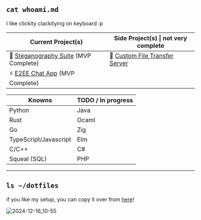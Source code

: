 ## `cat whoami.md`

I like clickity clackitying on keyboard :p

| Current Project(s)                                                | Side Project(s) \| not very complete                                       |
|------------------------------------------------------------------|--------------------------------------------------------|
| 🦀 [Steganography Suite](https://github.com/Chris-Coleongco/Steganography_Suite) (MVP Complete) | 🐹 [Custom File Transfer Server](https://github.com/Chris-Coleongco/Custom_File_Transfer_Protocol) |
| ⚡ [E2EE Chat App](https://github.com/Chris-Coleongco/E2EE-Chat-App) (MVP Complete) |  |

| Knowns   | TODO / In progress |
|----------|----------|
| Python   | Java   |
| Rust    |  Ocaml  |
| Go    |  Zig  |
| TypeScript/Javascript    | Elm |
| C/C++ |  C#  |
| Squeal (SQL) | PHP   |

----------------------------------------

## `ls ~/dotfiles`



if you like my setup, you can copy it over from 
[here](https://github.com/Chris-Coleongco/dotfiles)!

![2024-12-16_10-55](https://github.com/user-attachments/assets/70237fb9-84a6-4799-8952-bb22a838f248)



<!--
**Chris-Coleongco/Chris-Coleongco** is a ✨ _special_ ✨ repository because its `README.md` (this file) appears on your GitHub profile.

Here are some ideas to get you started:

- 🔭 I’m currently working on ...
- 🌱 I’m currently learning ...
- 👯 I’m looking to collaborate on ...
- 🤔 I’m looking for help with ...
- 💬 Ask me about ...
- 📫 How to reach me: ...
- 😄 Pronouns: ...
- ⚡ Fun fact: ...
-->
